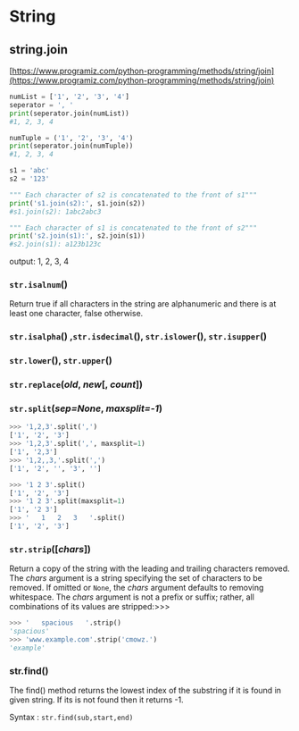 # String

## string.join

[https://www.programiz.com/python-programming/methods/string/join](https://www.programiz.com/python-programming/methods/string/join)

```python
numList = ['1', '2', '3', '4']
seperator = ', '
print(seperator.join(numList))
#1, 2, 3, 4 

numTuple = ('1', '2', '3', '4')
print(seperator.join(numTuple))
#1, 2, 3, 4 

s1 = 'abc'
s2 = '123'

""" Each character of s2 is concatenated to the front of s1""" 
print('s1.join(s2):', s1.join(s2))
#s1.join(s2): 1abc2abc3 

""" Each character of s1 is concatenated to the front of s2""" 
print('s2.join(s1):', s2.join(s1))
#s2.join(s1): a123b123c
```

output: 1, 2, 3, 4 

### `str.isalnum`\(\)

Return true if all characters in the string are alphanumeric and there is at least one character, false otherwise.

### `str.isalpha`\(\) ,`str.isdecimal`\(\), `str.islower`\(\), `str.isupper`\(\)

### `str.lower`\(\), `str.upper`\(\)

### `str.replace`\(_old_, _new_\[, _count_\]\)

### `str.split`\(_sep=None_, _maxsplit=-1_\)

```python
>>> '1,2,3'.split(',')
['1', '2', '3']
>>> '1,2,3'.split(',', maxsplit=1)
['1', '2,3']
>>> '1,2,,3,'.split(',')
['1', '2', '', '3', '']

>>> '1 2 3'.split()
['1', '2', '3']
>>> '1 2 3'.split(maxsplit=1)
['1', '2 3']
>>> '   1   2   3   '.split()
['1', '2', '3']
```

### `str.strip`\(\[_chars_\]\)

Return a copy of the string with the leading and trailing characters removed. The _chars_ argument is a string specifying the set of characters to be removed. If omitted or `None`, the _chars_ argument defaults to removing whitespace. The _chars_ argument is not a prefix or suffix; rather, all combinations of its values are stripped:&gt;&gt;&gt;

```python
>>> '   spacious   '.strip()
'spacious'
>>> 'www.example.com'.strip('cmowz.')
'example'
```

### str.find\(\)

The find\(\) method returns the lowest index of the substring if it is found in given string. If its is not found then it returns -1.

Syntax : `str.find(sub,start,end)`

